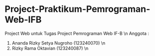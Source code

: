 # Project-Praktikum-Pemrograman-Web-IFB
Project Web untuk Tugas Project Pemrograman Web IF-B
\n Anggota :
1. Ananda Rizky Setya Nugroho (123240070) \n
2. Rizky Rama Oktavian (123240087) \n
